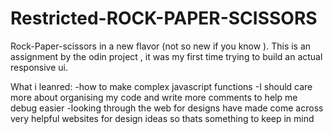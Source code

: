 # Restricted-ROCK-PAPER-SCISSORS
Rock-Paper-scissors in a new flavor (not so new if you know ).
This is an assignment by the odin project , it was my first time trying to build an actual responsive ui.

What i leanred: 
-how to make complex javascript functions
-I should care more about organising my code and write more comments to help me debug easier 
-looking through the web for designs have made come across very helpful websites for design ideas so thats something to keep in mind
